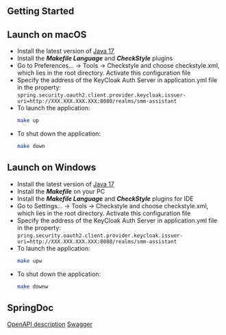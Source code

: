 Getting Started
-----

Launch on macOS
-----

* Install the latest version of [Java 17](https://www.oracle.com/java/technologies/javase/jdk17-archive-downloads.html)
* Install the **_Makefile Language_** and **_CheckStyle_** plugins
* Go to Preferences... -> Tools -> Checkstyle and choose checkstyle.xml, which lies in the root directory. Activate this configuration file
* Specify the address of the KeyCloak Auth Server in application.yml file in the property:\
  ```spring.security.oauth2.client.provider.keycloak.issuer-uri=http://XXX.XXX.XXX.XXX:8080/realms/smm-assistant```
* To launch the application:
  ```bash
  make up
  ```
* To shut down the application:
  ```bash
  make down
  ```

Launch on Windows
-----

* Install the latest version of [Java 17](https://www.oracle.com/java/technologies/javase/jdk17-archive-downloads.html)
* Install the **_Makefile_** on your PC
* Install the **_Makefile Language_** and **_CheckStyle_** plugins for IDE
* Go to Settings... -> Tools -> Checkstyle and choose checkstyle.xml, which lies in the root directory. Activate this configuration file
* Specify the address of the KeyCloak Auth Server in application.yml file in the property:\
   ```pring.security.oauth2.client.provider.keycloak.issuer-uri=http://XXX.XXX.XXX.XXX:8080/realms/smm-assistant```
* To launch the application:
  ```bash
  make upw
  ```
* To shut down the application:
  ```bash
  make downw
  ```

SpringDoc
-----
[OpenAPI description](http://localhost:8080/v3/api-docs)
[Swagger](http://localhost:8080/swagger-ui.html)
